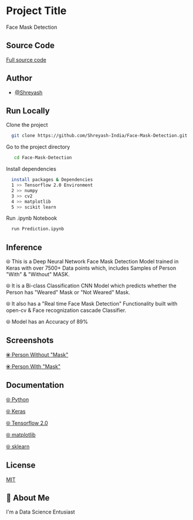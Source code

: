 
# Project Title
Face Mask Detection

## Source Code

[Full source code](https://drive.google.com/drive/folders/1kJ5WHaMHF2sCmxL-F1EcCOUmH48Hj77Y?usp=sharing)

## Author

- [@Shreyash](https://github.com/Shreyash-India)

## Run Locally

Clone the project

```bash
  git clone https://github.com/Shreyash-India/Face-Mask-Detection.git
```

Go to the project directory

```bash
   cd Face-Mask-Detection
```

Install dependencies

```bash
  install packages & Dependencies
  1 >> Tensorflow 2.0 Environment
  2 >> numpy
  3 >> cv2
  4 >> matplotlib
  5 >> scikit learn
```

Run .ipynb Notebook

```bash
  run Prediction.ipynb
```


## Inference
&#10686; This is a Deep Neural Network Face Mask Detection Model trained in Keras with over 7500+ Data points which, includes Samples of Person "With" & "Without" MASK.
 
&#10686; It is a Bi-class Classification CNN Model which predicts whether the Person has "Weared" Mask or "Not Weared" Mask.

&#10686; It also has a "Real time Face Mask Detection" Functionality built with open-cv & Face recognization cascade Classifier.

&#10686; Model has an Accuracy of 89%
## Screenshots

[&#10687; Person Without "Mask"](https://drive.google.com/file/d/14sGQtxhn0bsm4Vw2q2wMEwQ8dGMW5U-5/view?usp=sharing)

[&#10687; Person With "Mask"](https://drive.google.com/file/d/1maLq1QFw0AUdAmduGxtpKG7d9E-zAqzc/view?usp=sharing)


## Documentation

[&#10686; Python](https://docs.python.org/3/)

[&#10686; Keras](https://keras.io/)

[&#10686; Tensorflow 2.0](https://www.tensorflow.org/guide/effective_tf2)

[&#10686; matplotlib](https://matplotlib.org/)

[&#10686; sklearn](https://scikit-learn.org/stable/)
## License

[MIT](https://choosealicense.com/licenses/mit/)


## 🚀 About Me
I'm a Data Science Entusiast

